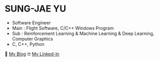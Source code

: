 
<p align="center">
  <h1>SUNG-JAE YU</h1>

  * Software Engineer
  * Main : Flight Software, C/C++ Windows Program
  * Sub : Reinforcement Learning & Machine Learning & Deep Learning, Computer Graphics
  * C, C++, Python

  🥲 [My Blog](https://sungiron.tistory.com/)
  🤓 [My Linked-In](https://www.linkedin.com/in/sungjae-yu-582b95203/)
</p>
